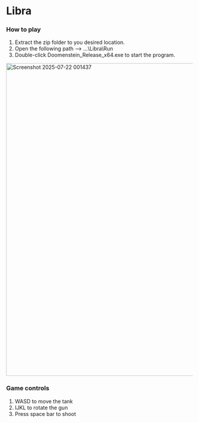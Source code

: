 # Libra

### How to play
1. Extract the zip folder to you desired location.
2. Open the following path --> …\Libra\Run
3. Double-click Doomenstein_Release_x64.exe to start the program.

<img width="1622" height="842" alt="Screenshot 2025-07-22 001437" src="https://github.com/user-attachments/assets/a63b8550-9ddf-40e5-a87d-2138b3254da2" />

### Game controls
1. WASD to move the tank
2. IJKL to rotate the gun
3. Press space bar to shoot
